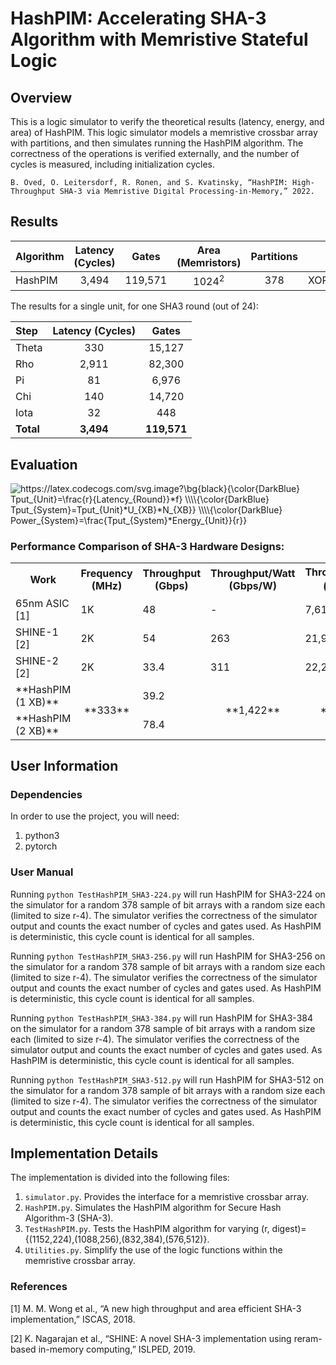 # HashPIM: Accelerating SHA-3 Algorithm with Memristive Stateful Logic
## Overview
This is a logic simulator to verify the theoretical results (latency, energy, and area) of HashPIM. This logic simulator models a memristive crossbar array with partitions, and then simulates running the HashPIM algorithm. The correctness of the operations is verified externally, and the number of cycles is measured, including initialization cycles.

`B. Oved, O. Leitersdorf, R. Ronen, and S. Kvatinsky, “HashPIM: High-Throughput SHA-3 via Memristive Digital Processing-in-Memory,” 2022.`

## Results
| Algorithm | Latency (Cycles) | Gates | Area (Memristors) | Partitions | Gates |
| ---- | :----: | :----: | :----: | :----: | :----: |
| HashPIM | 3,494 | 119,571 | 1024<sup>2</sup> | 378 | XOR/NOR/NOT/OR |

The results for a single unit, for one SHA3 round (out of 24):

| Step | Latency (Cycles) | Gates |
| :---- | :----: | :----: |
| Theta | 330 | 15,127 |
| Rho | 2,911 | 82,300 |
| Pi | 81 | 6,976 |
| Chi | 140 | 14,720 |
| Iota | 32 | 448 |
| **Total** | **3,494** | **119,571** |

## Evaluation
<img src="https://latex.codecogs.com/svg.image?\bg{black}{\color{DarkBlue}&space;Tput_{Unit}=\frac{r}{Latency_{Round}}*f}&space;\\\\{\color{DarkBlue}&space;Tput_{System}=Tput_{Unit}*U_{XB}*N_{XB}}&space;\\\\{\color{DarkBlue}&space;Power_{System}=\frac{Tput_{System}*Energy_{Unit}}{r}}" title="https://latex.codecogs.com/svg.image?\bg{black}{\color{DarkBlue} Tput_{Unit}=\frac{r}{Latency_{Round}}*f} \\\\{\color{DarkBlue} Tput_{System}=Tput_{Unit}*U_{XB}*N_{XB}} \\\\{\color{DarkBlue} Power_{System}=\frac{Tput_{System}*Energy_{Unit}}{r}}" />

### Performance Comparison of SHA-3 Hardware Designs:

<table>
  <tr>
    <th>Work</th>
    <th>Frequency (MHz)</th>
    <th>Throughput (Gbps)</th>
    <th>Throughput/Watt (Gbps/W)</th>
    <th>Throughput/Area (Gbps/F<sup>2</sup>)</th>
  </tr>
  <tr>
    <td>65nm ASIC [1]</td>
    <td>1K</td>
    <td>48</td>
    <td>-</td>
    <td>7,619</td>
  </tr>
  <tr>
    <td>SHINE-1 [2]</td>
    <td>2K</td>
    <td>54</td>
    <td>263</td>
    <td>21,916</td>
  </tr>
  <tr>
    <td>SHINE-2 [2]</td>
    <td>2K</td>
    <td>33.4</td>
    <td>311</td>
    <td>22,227</td>
  </tr>
  <tr>
    <td>**HashPIM (1 XB)**</td>
    <td rowspan="2" align="center">**333**</td>
    <td>39.2</td>
    <td rowspan="2" align="center">**1,422**</td>
    <td rowspan="2" align="center">**9,354**</td>
  </tr>
  <tr>
    <td>**HashPIM (2 XB)**</td>
    <td>78.4</td>
  </tr>
</table>


## User Information
### Dependencies
In order to use the project, you will need:
1. python3
2. pytorch

### User Manual
Running `python TestHashPIM_SHA3-224.py` will run HashPIM for SHA3-224 on the simulator for a random 378 sample of bit arrays with a random size each (limited to size r-4). The simulator verifies the correctness
of the simulator output and counts the exact number of cycles and gates used. As HashPIM is deterministic, this cycle count is identical for all samples.

Running `python TestHashPIM_SHA3-256.py` will run HashPIM for SHA3-256 on the simulator for a random 378 sample of bit arrays with a random size each (limited to size r-4). The simulator verifies the correctness
of the simulator output and counts the exact number of cycles and gates used. As HashPIM is deterministic, this cycle count is identical for all samples.

Running `python TestHashPIM_SHA3-384.py` will run HashPIM for SHA3-384 on the simulator for a random 378 sample of bit arrays with a random size each (limited to size r-4). The simulator verifies the correctness
of the simulator output and counts the exact number of cycles and gates used. As HashPIM is deterministic, this cycle count is identical for all samples.

Running `python TestHashPIM_SHA3-512.py` will run HashPIM for SHA3-512 on the simulator for a random 378 sample of bit arrays with a random size each (limited to size r-4). The simulator verifies the correctness
of the simulator output and counts the exact number of cycles and gates used. As HashPIM is deterministic, this cycle count is identical for all samples.

## Implementation Details
The implementation is divided into the following files: 
1. `simulator.py`. Provides the interface for a memristive crossbar array.
2. `HashPIM.py`. Simulates the HashPIM algorithm for Secure Hash Algorithm-3 (SHA-3).
3. `TestHashPIM.py`. Tests the HashPIM algorithm for varying (r, digest)={(1152,224),(1088,256),(832,384),(576,512)}.
4. `Utilities.py`. Simplify the use of the logic functions within the memristive crossbar array.

### References

[1] M. M. Wong et al., “A new high throughput and area efficient SHA-3 implementation,” ISCAS, 2018.

[2] K. Nagarajan et al., “SHINE: A novel SHA-3 implementation using reram-based in-memory computing,” ISLPED, 2019.
